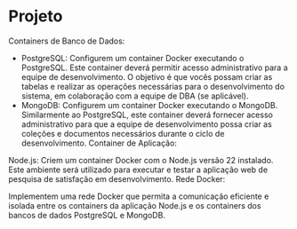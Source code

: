 # Projeto
Containers de Banco de Dados:

- PostgreSQL: Configurem um container Docker executando o PostgreSQL. Este container deverá permitir acesso administrativo para a equipe de desenvolvimento. O objetivo é que vocês possam criar as tabelas e realizar as operações necessárias para o desenvolvimento do sistema, em colaboração com a equipe de DBA (se aplicável).
- MongoDB: Configurem um container Docker executando o MongoDB. Similarmente ao PostgreSQL, este container deverá fornecer acesso administrativo para que a equipe de desenvolvimento possa criar as coleções e documentos necessários durante o ciclo de desenvolvimento.
Container de Aplicação:

Node.js: Criem um container Docker com o Node.js versão 22 instalado. Este ambiente será utilizado para executar e testar a aplicação web de pesquisa de satisfação em desenvolvimento.
Rede Docker:

Implementem uma rede Docker que permita a comunicação eficiente e isolada entre os containers da aplicação Node.js e os containers dos bancos de dados PostgreSQL e MongoDB.
